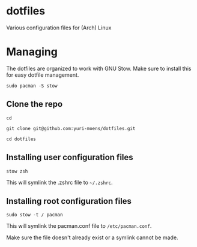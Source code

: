 # dotfiles

Various configuration files for (Arch) Linux

# Managing

The dotfiles are organized to work with GNU Stow. Make sure to install this for easy dotfile management.

`sudo pacman -S stow`

## Clone the repo

`cd`

`git clone git@github.com:yuri-moens/dotfiles.git`

`cd dotfiles`

## Installing user configuration files

`stow zsh`

This will symlink the .zshrc file to `~/.zshrc`.

## Installing root configuration files

`sudo stow -t / pacman`

This will symlink the pacman.conf file to `/etc/pacman.conf`.

Make sure the file doesn't already exist or a symlink cannot be made.

